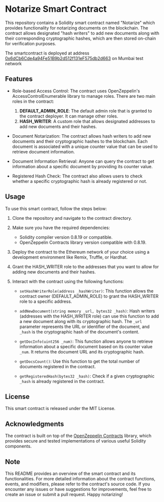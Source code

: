 # Notarize Smart Contract

This repository contains a Solidity smart contract named "Notarize" which provides functionality for notarizing documents on the blockchain. The contract allows designated "hash writers" to add new documents along with their corresponding cryptographic hashes, which are then stored on-chain for verification purposes.

The smartcontract is deployed at address [0x6dCb6Cde4a94Fe51B9b2d512f131eF575db2d663](https://mumbai.polygonscan.com/address/0x6dCb6Cde4a94Fe51B9b2d512f131eF575db2d663) on Mumbai test network

## Features

- Role-based Access Control: The contract uses OpenZeppelin's AccessControlEnumerable library to manage roles. There are two main roles in the contract:
  1. **DEFAULT_ADMIN_ROLE**: The default admin role that is granted to the contract deployer. It can manage other roles.
  2. **HASH_WRITER**: A custom role that allows designated addresses to add new documents and their hashes.

- Document Notarization: The contract allows hash writers to add new documents and their cryptographic hashes to the blockchain. Each document is associated with a unique counter value that can be used to retrieve document information.

- Document Information Retrieval: Anyone can query the contract to get information about a specific document by providing its counter value.

- Registered Hash Check: The contract also allows users to check whether a specific cryptographic hash is already registered or not.

## Usage

To use this smart contract, follow the steps below:

1. Clone the repository and navigate to the contract directory.

2. Make sure you have the required dependencies:
   - Solidity compiler version 0.8.19 or compatible.
   - OpenZeppelin Contracts library version compatible with 0.8.19.

3. Deploy the contract to the Ethereum network of your choice using a development environment like Remix, Truffle, or Hardhat.

4. Grant the HASH_WRITER role to the addresses that you want to allow for adding new documents and their hashes.

5. Interact with the contract using the following functions:

   - `setHashWriterRole(address _hashWriter)`: This function allows the contract owner (DEFAULT_ADMIN_ROLE) to grant the HASH_WRITER role to a specific address.

   - `addNewDocument(string memory _url, bytes32 _hash)`: Hash writers (addresses with the HASH_WRITER role) can use this function to add a new document along with its cryptographic hash. The `_url` parameter represents the URL or identifier of the document, and `_hash` is the cryptographic hash of the document's content.

   - `getDocInfo(uint256 _num)`: This function allows anyone to retrieve information about a specific document based on its counter value `_num`. It returns the document URL and its cryptographic hash.

   - `getDocsCount()`: Use this function to get the total number of documents registered in the contract.

   - `getRegisteredHash(bytes32 _hash)`: Check if a given cryptographic `_hash` is already registered in the contract.

## License

This smart contract is released under the MIT License.

## Acknowledgments

The contract is built on top of the [OpenZeppelin Contracts](https://github.com/OpenZeppelin/openzeppelin-contracts) library, which provides secure and tested implementations of various useful Solidity components.

## Note

This README provides an overview of the smart contract and its functionalities. For more detailed information about the contract functions, events, and modifiers, please refer to the contract's source code. If you encounter any issues or have suggestions for improvements, feel free to create an issue or submit a pull request. Happy notarizing!